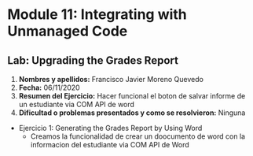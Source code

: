 # Module 11: Integrating with Unmanaged Code

## Lab: Upgrading the Grades Report

1. **Nombres y apellidos:** Francisco Javier Moreno Quevedo
2. **Fecha:** 06/11/2020
3. **Resumen del Ejercicio:** Hacer funcional el boton de salvar informe de un estudiante via COM API de word
4. **Dificultad o problemas presentados y como se resolvieron:** Ninguna

- Ejercicio 1: Generating the Grades Report by Using Word
  - Creamos la funcionalidad de crear un doocumento de word con la informacion del estudiante via COM API de Word
  
     
